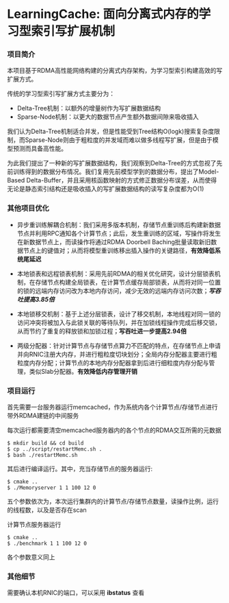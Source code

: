 # LearningCache: 面向分离式内存的学习型索引写扩展机制

### 项目简介

本项目基于RDMA高性能网络构建的分离式内存架构，为学习型索引构建高效的写扩展方式。

传统的学习型索引写扩展方式主要分为：

- Delta-Tree机制：以额外的增量树作为写扩展数据结构
- Sparse-Node机制：以更大的数据节点产生额外数据间隙来吸收插入

我们认为Delta-Tree机制适合并发，但是性能受到Tree结构O(logk)搜索复杂度限制，而Sparse-Node则由于粗粒度的并发域而难以做多线程写扩展，但是由于模型预测而具备高性能。

为此我们提出了一种新的写扩展数据结构，我们观察到Delta-Tree的方式忽视了先前训练得到的数据分布情况。我们复用先前模型学到的数据分布，提出了Model-Based Delta-Buffer，并且采用核函数映射的方式修正数据分布误差，从而使得无论是静态索引结构还是吸收插入的写扩展数据结构的读写复杂度都为O(1)

### 其他项目优化

- 异步重训练解耦合机制：我们采用多版本机制，存储节点重训练后构建新数据节点并利用RPC通知各个计算节点；此后，发生重训练的区域，写操作将发生在新数据节点上，而读操作将通过RDMA Doorbell Baching批量读取新旧数据节点上的键值对；从而将模型重训练移出插入操作的关键路径，**有效降低系统尾延迟**
- 本地锁表和远程锁表机制：采用先前RDMA的相关优化研究，设计分层锁表机制，在存储节点构建全局锁表，在计算节点缓存局部锁表，从而将对同一位置的锁的远端内存访问改为本地内存访问，减少无效的远端内存访问次数；***写吞吐提高3.85倍***

- 本地锁移交机制：基于上述分层锁表，设计了移交机制，本地线程对同一锁的访问冲突将被加入与此锁关联的等待队列，并在加锁线程操作完成后移交锁，从而节约了重复的释放锁和加锁过程；**写吞吐进一步提高2.94倍**

- 两级分配器：针对计算节点与存储节点算力不匹配的特点，在存储节点上申请并向RNIC注册大内存，并进行粗粒度切块划分；全局内存分配器主要进行粗粒度内存分配；计算节点的本地内存分配器拿到后进行细粒度内存分配与管理，类似Slab分配器。**有效降低内存管理开销**

### 项目运行

首先需要一台服务器运行memcached，作为系统内各个计算节点/存储节点进行带外RDMA建链的中间服务

每次运行都需要清空memcached服务器内的各个节点的RDMA交互所需的元数据

```
$ mkdir build && cd build 
$ cp ../script/restartMemc.sh .
$ bash ./restartMemc.sh
```

其后进行编译运行。其中，充当存储节点的服务器运行:

```
$ cmake ..
$ ./Memoryserver 1 1 100 12 0
```

五个参数依次为，本次运行集群内的计算节点/存储节点数量，读操作比例，运行的线程数，以及是否存在scan

计算节点服务器运行

```
$ cmake ..
$ ./benchmark 1 1 100 12 0
```

各个参数意义同上

### 其他细节

需要确认本机RNIC的端口，可以采用 **ibstatus** 查看